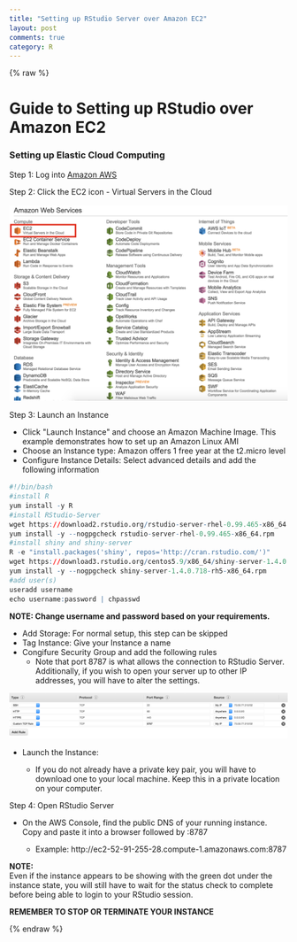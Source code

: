 ```yaml
---
title: "Setting up RStudio Server over Amazon EC2"
layout: post
comments: true
category: R
---
```


{% raw %}

# Guide to Setting up RStudio over Amazon EC2 #

### Setting up Elastic Cloud Computing ###

Step 1: Log into [Amazon AWS](https://aws.amazon.com/)

Step 2: Click the EC2 icon - Virtual Servers in the Cloud <br><br>
![plot of chunk image1](/figure/2015-12-03-RStudio-Server/image1.png)

Step 3: Launch an Instance <br>
<ul>
  <li>Click "Launch Instance" and choose an Amazon Machine Image.  This example demonstrates how to set up an Amazon Linux AMI</li>
  <li>Choose an Instance type:  Amazon offers 1 free year at the t2.micro level</li>
  <li>Configure Instance Details: Select advanced details and add the following information</li>
</ul>  

```r
#!/bin/bash
#install R
yum install -y R
#install RStudio-Server
wget https://download2.rstudio.org/rstudio-server-rhel-0.99.465-x86_64.rpm
yum install -y --nogpgcheck rstudio-server-rhel-0.99.465-x86_64.rpm
#install shiny and shiny-server
R -e "install.packages('shiny', repos='http://cran.rstudio.com/')"
wget https://download3.rstudio.org/centos5.9/x86_64/shiny-server-1.4.0.718-rh5-x86_64.rpm
yum install -y --nogpgcheck shiny-server-1.4.0.718-rh5-x86_64.rpm
#add user(s)
useradd username
echo username:password | chpasswd
```
<b> NOTE:  Change username and password based on your requirements. </b><br>

<ul>
  <li>Add Storage: For normal setup, this step can be skipped</li>
  <li>Tag Instance: Give your Instance a name</li>
  <li>Congifure Security Group and add the following rules
      <ul>
      <li>Note that port 8787 is what allows the connection to RStudio Server.  Additionally, if you wish to open your server up to other IP addresses, you will have to alter the settings.</li>
      </ul>
  </li>
</ul>  

![plot of chunk image2](/figure/2015-12-03-RStudio-Server/image2.png)

<ul>
  <li>Launch the Instance:</li>
      <ul>
      <li>If you do not already have a private key pair, you will have to download one to your local machine.  Keep this in a private location on your computer.</li>
      </ul>
</ul>  

Step 4: Open RStudio Server <br>

<ul>
  <li>On the AWS Console, find the public DNS of your running instance.  Copy and paste it into a browser followed by :8787 </li>
    <ul>
      <li> Example: http://ec2-52-91-255-28.compute-1.amazonaws.com:8787
    </ul>
</ul>

<b> NOTE: </b><br> 
Even if the instance appears to be showing with the green dot under the instance state, you will still have to wait for the status check to complete before being able to login to your RStudio session. </b><br>

<b> REMEMBER TO STOP OR TERMINATE YOUR INSTANCE </b><br>

{% endraw %}

<script>
  (function(i,s,o,g,r,a,m){i['GoogleAnalyticsObject']=r;i[r]=i[r]||function(){
  (i[r].q=i[r].q||[]).push(arguments)},i[r].l=1*new Date();a=s.createElement(o),
  m=s.getElementsByTagName(o)[0];a.async=1;a.src=g;m.parentNode.insertBefore(a,m)
  })(window,document,'script','//www.google-analytics.com/analytics.js','ga');

  ga('create', 'UA-57468410-2', 'auto');
  ga('send', 'pageview');

</script>
